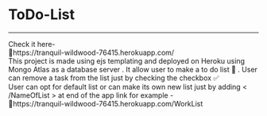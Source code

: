 <h1> ToDo-List</h1>
<hr>
Check it here-<br>
 📍https://tranquil-wildwood-76415.herokuapp.com/
<br>
This project is made using ejs templating and deployed on Heroku using Mongo Atlas as a database server .
It allow user to make a to do list 📝 . User can remove a task from the list just by checking the checkbox ✅<br>
User can opt for default list or can make its own new list just by adding  < /NameOfList > at end of the app link 
for example -<br>
 📌https://tranquil-wildwood-76415.herokuapp.com/WorkList  
<br>

